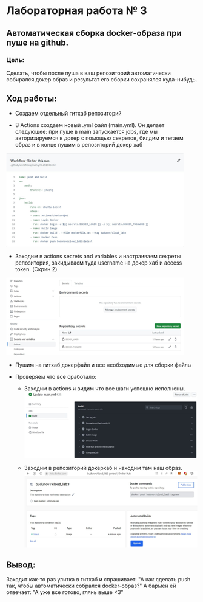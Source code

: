 # Лабораторная работа № 3

## Автоматическая сборка docker-образа при пуше на github.

### Цель:

Сделать, чтобы после пуша в ваш репозиторий автоматически собирался докер образ и результат его сборки сохранялся куда-нибудь. 

## Ход работы:

+ Создаем отдельный гитхаб репозиторий


+ В Actions создаем новый .yml файл (main.yml). Он делает следующее: при пуше в main запускается jobs, где мы авторизируемся в докер с помощью секретов, билдим и тегаем образ и в конце пушим в репозиторий докер хаб 
  
<img width="468" alt="image" src="https://github.com/Alex-Nosov-ITMO/Clouds_ITMO/blob/main/devops_labs/lab3/scrins/yml.jpg">





+ Заходим в actions secrets and variables и настраиваем секреты репозитория, закидываем туда username на докер хаб и access token. (Скрин 2)
 <img width="468" alt="image" src="https://github.com/Alex-Nosov-ITMO/Clouds_ITMO/blob/main/devops_labs/lab3/scrins/secrets.jpg">

+ Пушим на гитхаб докерфайл и все необходимые для сборки файлы


+ Проверяем что все сработало:
    + Заходим в actions и видим что все шаги успешно исполнены.\
      <img width="468" alt="image" src="https://github.com/Alex-Nosov-ITMO/Clouds_ITMO/blob/main/devops_labs/lab3/scrins/build.jpg">

    + Заходим в репозиторий докерхаб и находим там наш образ.
      <img width="468" alt="image" src="https://github.com/Alex-Nosov-ITMO/Clouds_ITMO/blob/main/devops_labs/lab3/scrins/образ.jpg"> 


## Вывод:
Заходит как-то раз улитка в гитхаб и спрашивает: "А как сделать push так, чтобы автоматически собрался docker-образ?"
А бармен ей отвечает: "А уже все готово, глянь выше <3"
